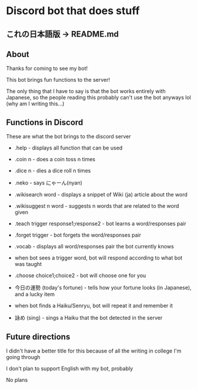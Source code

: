 # Discord bot that does stuff

## これの日本語版 -> README.md

## About
Thanks for coming to see my bot!

This bot brings fun functions to the server!

The only thing that I have to say is that the bot works entirely with Japanese, so the people reading this probably can't use the bot anyways lol
(why am I writing this...)


## Functions in Discord
These are what the bot brings to the discord server
 - .help - displays all function that can be used

 - .coin n - does a coin toss n times

 - .dice n - dies a dice roll n times

 - .neko - says にゃーん(nyan)

 - .wikisearch word - displays a snippet of Wiki (ja) article about the word

 - .wikisuggest n word - suggests n words that are related to the word given

 - .teach trigger response1;response2 - bot learns a word/responses pair
 
 - .forget trigger - bot forgets the word/responses pair
 
 - .vocab - displays all word/responses pair the bot currently knows
 
 - when bot sees a trigger word, bot will respond according to what bot was taught
 
 - .choose choice1;choice2 - bot will choose one for you
 
 - 今日の運勢 (today's fortune) - tells how your fortune looks (in Japanese), and a lucky item

 - when bot finds a Haiku/Senryu, bot will repeat it and remember it

 - 詠め (sing) - sings a Haiku that the bot detected in the server


## Future directions
I didn't have a better title for this because of all the writing in college I'm going through

I don't plan to support English with my bot, probably

No plans


